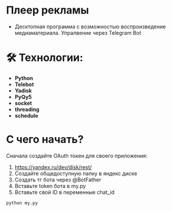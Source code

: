 # Плеер рекламы 

- Десктопная программа с возможностью воспроизведение медиаматериала. Упралвение через Telegram Bot


# 🛠 Технологии:

- **Python**
- **Telebot**
- **Yadisk**
- **PyQy5**
- **socket**
- **threading**
- **schedule**




#  С чего начать?

Сначала создайте OAuth токен для своего приложения:

1) https://yandex.ru/dev/disk/rest/
2) Создайте общедоступную папку в яндекс диске
3) Создать тг бота через @BotFather
4) Вставьте token бота в my.py
5) Вставьте свой ID в переменные chat_id

```bash
python my.py
